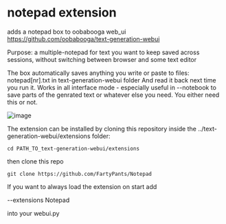 # notepad extension
adds a notepad box to oobabooga web_ui
https://github.com/oobabooga/text-generation-webui

Purpose: a multiple-notepad for text you want to keep saved across sessions, without switching between browser and some text editor

The box automatically saves anything you write or paste to files: notepad[nr].txt in text-generation-webui folder
And read it back next time you run it. Works in all interface mode - especially useful in --notebook to save parts of the genrated text or whatever else you need. You either need this or not.

![image](https://github.com/FartyPants/Notepad/assets/23346289/80176d55-4897-444d-bda4-e556d8b4ee04)

The extension can be installed by cloning this repository inside the ../text-generation-webui/extensions folder:

```
cd PATH_TO_text-generation-webui/extensions
```
then clone this repo
```
git clone https://github.com/FartyPants/Notepad
```

If you want to always load the extension on start add

 --extensions Notepad
 
 into your webui.py
